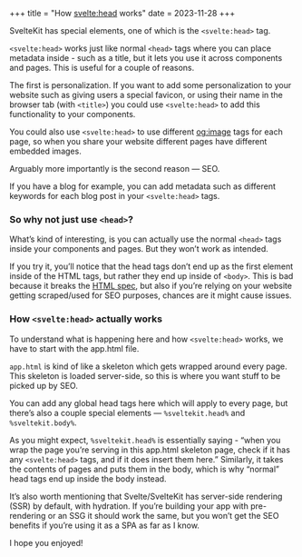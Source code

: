 +++
title = "How <svelte:head> works"
date = 2023-11-28
+++

SvelteKit has special elements, one of which is the `<svelte:head>` tag.

`<svelte:head>` works just like normal `<head>` tags where you can place metadata inside - such as a title, but it lets you use it across components and pages. This is useful for a couple of reasons.

The first is personalization. If you want to add some personalization to your website such as giving users a special favicon, or using their name in the browser tab (with `<title>`) you could use `<svelte:head>` to add this functionality to your components.

You could also use `<svelte:head>` to use different [og:image](https://www.freecodecamp.org/news/what-is-open-graph-and-how-can-i-use-it-for-my-website/) tags for each page, so when you share your website different pages have different embedded images.

Arguably more importantly is the second reason — SEO.

If you have a blog for example, you can add metadata such as different keywords for each blog post in your `<svelte:head>` tags.

### So why not just use `<head>`?

What’s kind of interesting, is you can actually use the normal `<head>` tags inside your components and pages. But they won’t work as intended.

If you try it, you’ll notice that the head tags don’t end up as the first element inside of the HTML tags, but rather they end up inside of `<body>`. This is bad because it breaks the [HTML spec](https://html.spec.whatwg.org/multipage/semantics.html#the-head-element), but also if you’re relying on your website getting scraped/used for SEO purposes, chances are it might cause issues.

### How `<svelte:head>` actually works

To understand what is happening here and how `<svelte:head>` works, we have to start with the app.html file.

`app.html` is kind of like a skeleton which gets wrapped around every page. This skeleton is loaded server-side, so this is where you want stuff to be picked up by SEO.

You can add any global head tags here which will apply to every page, but there’s also a couple special elements — `%sveltekit.head%` and `%sveltekit.body%`.

As you might expect, `%sveltekit.head%` is essentially saying - “when you wrap the page you’re serving in this app.html skeleton page, check if it has any `<svelte:head>` tags, and if it does insert them here.” Similarly, it takes the contents of pages and puts them in the body, which is why “normal” head tags end up inside the body instead.

It’s also worth mentioning that Svelte/SvelteKit has server-side rendering (SSR) by default, with hydration. If you’re building your app with pre-rendering or an SSG it should work the same, but you won’t get the SEO benefits if you’re using it as a SPA as far as I know.

I hope you enjoyed!